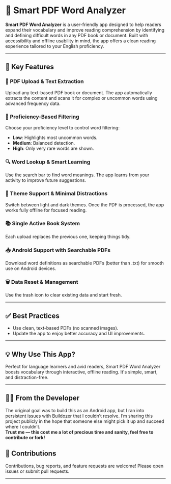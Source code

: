 # 📘 Smart PDF Word Analyzer

**Smart PDF Word Analyzer** is a user-friendly app designed to help readers expand their vocabulary and improve reading comprehension by identifying and defining difficult words in any PDF book or document. Built with accessibility and offline usability in mind, the app offers a clean reading experience tailored to your English proficiency.

---

## 🚀 Key Features

### 📄 PDF Upload & Text Extraction  
Upload any text-based PDF book or document. The app automatically extracts the content and scans it for complex or uncommon words using advanced frequency data.

### 🎯 Proficiency-Based Filtering  
Choose your proficiency level to control word filtering:
- **Low**: Highlights most uncommon words.  
- **Medium**: Balanced detection.  
- **High**: Only very rare words are shown.

### 🔍 Word Lookup & Smart Learning  
Use the search bar to find word meanings. The app learns from your activity to improve future suggestions.

### 🌙 Theme Support & Minimal Distractions  
Switch between light and dark themes. Once the PDF is processed, the app works fully offline for focused reading.

### 📚 Single Active Book System  
Each upload replaces the previous one, keeping things tidy.

### 📥 Android Support with Searchable PDFs  
Download word definitions as searchable PDFs (better than .txt) for smooth use on Android devices.

### 🗑️ Data Reset & Management  
Use the trash icon to clear existing data and start fresh.

---

## ✅ Best Practices

- Use clean, text-based PDFs (no scanned images).  
- Update the app to enjoy better accuracy and UI improvements.

---

## 💡 Why Use This App?

Perfect for language learners and avid readers, Smart PDF Word Analyzer boosts vocabulary through interactive, offline reading. It's simple, smart, and distraction-free.


---

## 👨‍💻 From the Developer

The original goal was to build this as an Android app, but I ran into persistent issues with Buildozer that I couldn’t resolve. I’m sharing this project publicly in the hope that someone else might pick it up and succeed where I couldn’t.  
**Trust me — this cost me a lot of precious time and sanity, feel free to contribute or fork!**



## 🤝 Contributions

Contributions, bug reports, and feature requests are welcome! Please open issues or submit pull requests.

---

